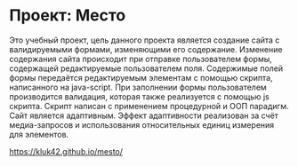 # Проект: Место

Это учебный проект, цель данного проекта является создание сайта с валидируемыми формами, изменяющими его содержание. Изменение содержания сайта происходит при отправке пользователем формы, содержащей редактируемые пользователем поля. Содержимые полей формы передаётся редактируемым элементам с помощью скрипта, написанного на java-script. При заполнении формы пользователем производится валидация, которая также реализуется с помощью js скрипта. Скрипт написан с применением процедурной и ООП парадигм. Сайт является адаптивным. Эффект адаптивности реализован за счёт медиа-запросов и использования относительных единиц измерения для элементов.


https://kluk42.github.io/mesto/